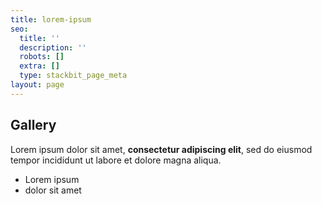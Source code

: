 ```yaml
---
title: lorem-ipsum
seo:
  title: ''
  description: ''
  robots: []
  extra: []
  type: stackbit_page_meta
layout: page
---
```

## Gallery

Lorem ipsum dolor sit amet, **consectetur adipiscing elit**, sed do eiusmod tempor incididunt ut labore et dolore magna aliqua.

- Lorem ipsum
- dolor sit amet